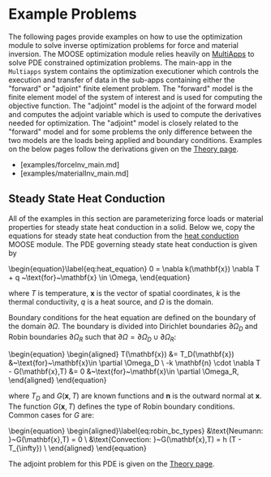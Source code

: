 # Example Problems

The following pages provide examples on how to use the optimization module to solve inverse optimization problems for force and material inversion.  The MOOSE optimization module relies heavily on [MultiApps](MultiApps/index.md) to solve PDE constrained optimization problems.  The main-app in the `Multiapps` system contains the optimization executioner which controls the execution and transfer of data in the sub-apps containing either the "forward" or "adjoint" finite element problem. The "forward" model is the finite element model of the system of interest and is used for computing the objective function.  The "adjoint" model is the adjoint of the forward model and computes the adjoint variable which is used to compute the derivatives needed for optimization.  The "adjoint" model is closely related to the "forward" model and for some problems the only difference between the two models are the loads being applied and boundary conditions.  Examples on the below pages follow the derivations given on the [Theory page](theory/InvOptTheory.md).

- [examples/forceInv_main.md]
- [examples/materialInv_main.md]

## Steady State Heat Conduction

All of the examples in this section are parameterizing force loads or material properties for steady state
heat conduction in a solid.  Below we, copy the
equations for steady state heat conduction from the [heat conduction](/heat_conduction/index.md)
MOOSE module.  The PDE governing steady
state heat conduction is given by

\begin{equation}\label{eq:heat_equation}
  0 = \nabla k(\mathbf{x}) \nabla T + q ~\text{for}~\mathbf{x} \in \Omega,
\end{equation}

where $T$ is temperature, $\mathbf{x}$ is the vector of spatial coordinates, $k$ is the thermal conductivity, $q$ is a heat source, and $\Omega$ is the domain.

Boundary conditions for the heat equation are defined on the boundary of the domain $\partial \Omega$. The boundary is divided into Dirichlet boundaries $\partial \Omega_D$ and Robin boundaries $\partial \Omega_R$ such that $\partial \Omega = \partial \Omega_D \cup \partial \Omega_R$:

\begin{equation}
\begin{aligned}
   T(\mathbf{x}) &= T_D(\mathbf{x}) &~\text{for}~\mathbf{x}\in \partial \Omega_D  \\
   -k \mathbf{n} \cdot \nabla T - G(\mathbf{x},T) &= 0 &~\text{for}~\mathbf{x}\in \partial \Omega_R,
\end{aligned}
\end{equation}

where $T_D$ and $G(\mathbf{x},T)$ are known functions and $\mathbf{n}$ is the outward normal at $\mathbf{x}$. The function $G(\mathbf{x},T)$ defines the type of Robin boundary conditions. Common cases for $G$ are:

\begin{equation}
\begin{aligned}\label{eq:robin_bc_types}
   &\text{Neumann:     }~G(\mathbf{x},T) = 0 \\
   &\text{Convection:  }~G(\mathbf{x},T) = h (T - T_{\infty}) \\
\end{aligned}
\end{equation}

The adjoint problem for this PDE is given on the [Theory page](theory/InvOptTheory.md).
